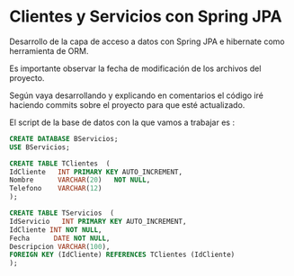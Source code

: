 # Clientes y Servicios con Spring JPA

Desarrollo de la capa de acceso a datos con Spring JPA e hibernate como herramienta de ORM.

Es importante observar la fecha de modificación de los archivos del proyecto.

Según vaya desarrollando y explicando en comentarios el código iré haciendo commits sobre el proyecto para que esté actualizado.

El script de la base de datos con la que vamos a trabajar es :

```sql
CREATE DATABASE BServicios;
USE BServicios;

CREATE TABLE TClientes  (
IdCliente   INT PRIMARY KEY AUTO_INCREMENT,
Nombre      VARCHAR(20)   NOT NULL,
Telefono    VARCHAR(12)
);

CREATE TABLE TServicios  (
IdServicio   INT PRIMARY KEY AUTO_INCREMENT,
IdCliente INT NOT NULL,
Fecha      DATE NOT NULL,
Descripcion VARCHAR(100),
FOREIGN KEY (IdCliente) REFERENCES TClientes (IdCliente)
);
```
